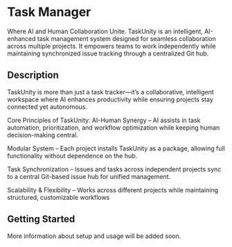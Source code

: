 # Task Manager
Where AI and Human Collaboration Unite.
TaskUnity is an intelligent, AI-enhanced task management system designed for seamless collaboration across multiple projects. It empowers teams to work independently while maintaining synchronized issue tracking through a centralized Git hub.


## Description
TaskUnity is more than just a task tracker—it’s a collaborative, intelligent workspace where AI enhances productivity while ensuring projects stay connected yet autonomous.

Core Principles of TaskUnity:
AI-Human Synergy – AI assists in task automation, prioritization, and workflow optimization while keeping human decision-making central.

Modular System – Each project installs TaskUnity as a package, allowing full functionality without dependence on the hub.

Task Synchronization – Issues and tasks across independent projects sync to a central Git-based issue hub for unified management.

Scalability & Flexibility – Works across different projects while maintaining structured, customizable workflows


## Getting Started

More information about setup and usage will be added soon. 
